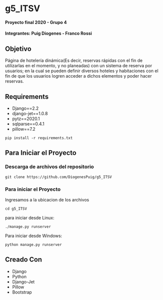﻿# g5_ITSV
#### Proyecto final 2020 - Grupo 4
#### Integrantes: Puig Diogenes - Franco Rossi

## Objetivo
Página de hotelería dinámica(Es decir, reservas rápidas con el fin de utilizarlas en el momento, y no planeadas) con un sistema de reserva por usuarios; en la cual se pueden definir diversos hoteles y habitaciones con el fin de que los usuarios logren acceder a dichos elementos y poder hacer reservas.

## Requirements
- Django==2.2
- django-jet==1.0.8
- pytz==2020.1
- sqlparse==0.4.1
- pillow==7.2
```
pip install -r requirements.txt
```
## Para Iniciar el Proyecto
### Descarga de archivos del repositorio
```
git clone https://github.com/DiogenesPuig/g5_ITSV
```
### Para iniciar el Proyecto
Ingresamos a la ubicacion de los archivos
```
cd g5_ITSV
```
para iniciar desde Linux:
```
./manage.py runserver
```
Para iniciar desde Windows:
```
python manage.py runserver
```

## Creado Con
- Django
- Python
- Django-Jet
- Pillow
- Bootstrap
